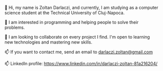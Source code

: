 👋 Hi, my name is Zoltan Darlaczi, and currently, I am studying as a computer science student at the Technical University of Cluj-Napoca.

👀 I am interested in programming and helping people to solve their problems.

💞️ I am looking to collaborate on every project I find. I'm open to learning new technologies and mastering new skills.

📫 If you want to contact me, send an email to darlaczi.zoltan@gmail.com

📫 LinkedIn profile: https://www.linkedin.com/in/darlaczi-zoltan-81a216204/

